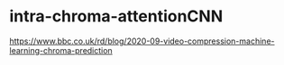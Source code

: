 # intra-chroma-attentionCNN
https://www.bbc.co.uk/rd/blog/2020-09-video-compression-machine-learning-chroma-prediction
